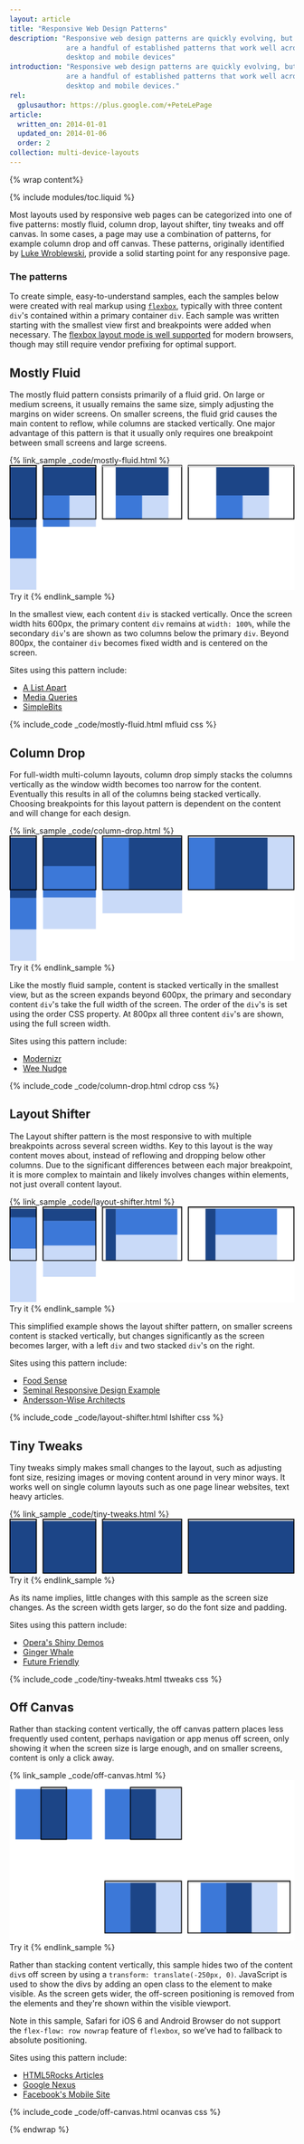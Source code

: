 ```yaml
---
layout: article
title: "Responsive Web Design Patterns"
description: "Responsive web design patterns are quickly evolving, but there
              are a handful of established patterns that work well across the
              desktop and mobile devices"
introduction: "Responsive web design patterns are quickly evolving, but there
              are a handful of established patterns that work well across the
              desktop and mobile devices."
rel:
  gplusauthor: https://plus.google.com/+PeteLePage
article:
  written_on: 2014-01-01
  updated_on: 2014-01-06
  order: 2
collection: multi-device-layouts
---
```


{% wrap content%}

{% include modules/toc.liquid %}

Most layouts used by responsive web pages can be categorized into one of five
patterns: mostly fluid, column drop, layout shifter, tiny tweaks and off canvas.
In some cases, a page may use a combination of patterns, for example column drop
and off canvas.  These patterns, originally identified by [Luke
Wroblewski](http://www.lukew.com/ff/entry.asp?1514), provide a solid starting
point for any responsive page.

### The patterns

To create simple, easy-to-understand samples, each the samples
below were created with real markup using
[`flexbox`](https://developer.mozilla.org/en-US/docs/Web/Guide/CSS/Flexible_boxes),
typically with three content `div`'s contained within a primary container `div`.
 Each sample was written starting with the smallest view first and breakpoints
were added when necessary.  The [flexbox layout mode is well
supported](http://caniuse.com/#search=flexbox) for modern browsers, though may
still require vendor prefixing for optimal support.

## Mostly Fluid

The mostly fluid pattern consists primarily of a fluid grid.  On large or medium
screens, it usually remains the same size, simply adjusting the margins on wider
screens.  On smaller screens, the fluid grid causes the main content to reflow,
while columns are stacked vertically.  One major advantage of this pattern is
that it usually only requires one breakpoint between small screens and large
screens.

{% link_sample _code/mostly-fluid.html %}
  <img src="imgs/mostly-fluid.svg" />
  Try it
{% endlink_sample %}

In the smallest view, each content `div` is stacked vertically.  Once the screen
width hits 600px, the primary content `div` remains at `width: 100%`, while the
secondary `div`'s are shown as two columns below the primary `div`.  Beyond
800px, the container `div` becomes fixed width and is centered on the screen.

Sites using this pattern include:

 * [A List Apart](http://mediaqueri.es/ala/)
 * [Media Queries](http://mediaqueri.es/)
 * [SimpleBits](http://simplebits.com/)


{% include_code _code/mostly-fluid.html mfluid css %}

## Column Drop

For full-width multi-column layouts, column drop simply stacks the columns
vertically as the window width becomes too narrow for the content.  Eventually
this results in all of the columns being stacked vertically.  Choosing
breakpoints for this layout pattern is dependent on the content and will change
for each design.

{% link_sample _code/column-drop.html %}
  <img src="imgs/column-drop.svg" />
  Try it
{% endlink_sample %}


Like the mostly fluid sample, content is stacked vertically in the smallest
view, but as the screen expands beyond 600px, the primary and secondary content
`div`'s take the full width of the screen.  The order of the `div`'s is set using
the order CSS property.  At 800px all three content `div`'s are shown, using the
full screen width.

Sites using this pattern include:

 * [Modernizr](http://modernizr.com/)
 * [Wee Nudge](http://weenudge.com/)

{% include_code _code/column-drop.html cdrop css %}

## Layout Shifter

The Layout shifter pattern is the most responsive to with multiple breakpoints
across several screen widths.  Key to this layout is the way content moves
about, instead of reflowing and dropping below other columns.  Due to the
significant differences between each major breakpoint, it is more complex to
maintain and likely involves changes within elements, not just overall content
layout.

{% link_sample _code/layout-shifter.html %}
  <img src="imgs/layout-shifter.svg" />
  Try it
{% endlink_sample %}

This simplified example shows the layout shifter pattern, on smaller screens
content is stacked vertically, but changes significantly as the screen becomes
larger, with a left `div` and two stacked `div`'s on the right.

Sites using this pattern include:

 * [Food Sense](http://foodsense.is/)
 * [Seminal Responsive Design
  Example](http://alistapart.com/d/responsive-web-design/ex/ex-site-FINAL.html)
 * [Andersson-Wise Architects](http://www.anderssonwise.com/)

{% include_code _code/layout-shifter.html lshifter css %}

## Tiny Tweaks

Tiny tweaks simply makes small changes to the layout, such as adjusting font
size, resizing images or moving content around in very minor ways.  It works
well on single column layouts such as one page linear websites, text heavy
articles.

{% link_sample _code/tiny-tweaks.html %}
  <img src="imgs/tiny-tweaks.svg" />
  Try it
{% endlink_sample %}


As its name implies, little changes with this sample as the screen size changes.
As the screen width gets larger, so do the font size and padding.


Sites using this pattern include:

 * [Opera's Shiny Demos](http://shinydemos.com/)
 * [Ginger Whale](http://gingerwhale.com/)
 * [Future Friendly](http://futurefriendlyweb.com/)

{% include_code _code/tiny-tweaks.html ttweaks css %}

## Off Canvas

Rather than stacking content vertically, the off canvas pattern places less
frequently used content, perhaps navigation or app menus off screen, only
showing it when the screen size is large enough, and on smaller screens, content
is only a click away.

{% link_sample _code/off-canvas.html %}
  <img src="imgs/off-canvas.svg" />
  Try it
{% endlink_sample %}

Rather than stacking content vertically, this sample hides two of the content
`div`s off screen by using a `transform: translate(-250px, 0)`.  JavaScript is used
to show the divs by adding an open class to the element to make visible.  As the
screen gets wider, the off-screen positioning is removed from the elements and
they're shown within the visible viewport.

Note in this sample, Safari for iOS 6 and Android Browser do not support the
`flex-flow: row nowrap` feature of `flexbox`, so we’ve had to fallback to
absolute positioning.

Sites using this pattern include:

 * [HTML5Rocks
  Articles](http://www.html5rocks.com/en/tutorials/developertools/async-call-stack/)
 * [Google Nexus](http://www.google.com/nexus/)
 * [Facebook's Mobile Site](https://m.facebook.com/)

{% include_code _code/off-canvas.html ocanvas css %}

{% endwrap %}
